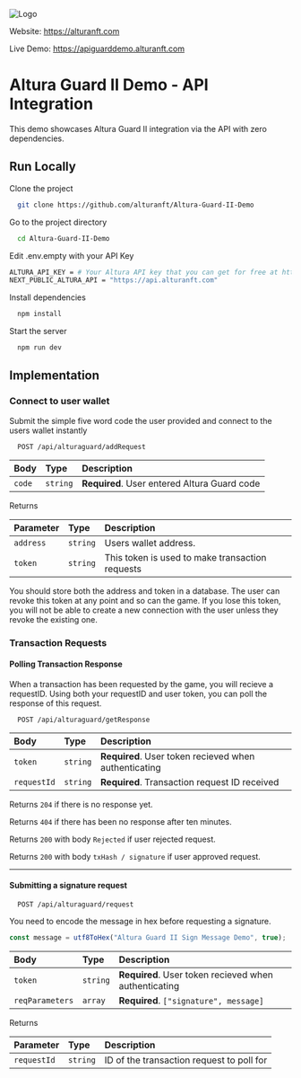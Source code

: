 
![Logo](https://altura-orpin.vercel.app/ogimg.png)


Website: https://alturanft.com

Live Demo: https://apiguarddemo.alturanft.com
# Altura Guard II Demo - API Integration

This demo showcases Altura Guard II integration via the API with zero dependencies.




## Run Locally

Clone the project

```bash
  git clone https://github.com/alturanft/Altura-Guard-II-Demo
```

Go to the project directory

```bash
  cd Altura-Guard-II-Demo
```

Edit .env.empty with your API Key

```bash
ALTURA_API_KEY = # Your Altura API key that you can get for free at https://app.alturanft.com
NEXT_PUBLIC_ALTURA_API = "https://api.alturanft.com"
```

Install dependencies

```bash
  npm install
```

Start the server

```bash
  npm run dev
```


## Implementation

### Connect to user wallet

Submit the simple five word code the user provided and connect to the users wallet instantly

```http
  POST /api/alturaguard/addRequest
```

| Body | Type     | Description                |
| :-------- | :------- | :------------------------- |
| `code` | `string` | **Required**. User entered Altura Guard code |

Returns

| Parameter | Type | Description |
| :--------- | :-------- | :------------------- |
| `address` | `string` | Users wallet address. |
| `token` | `string` | This token is used to make transaction requests |

You should store both the address and token in a database. The user can revoke this token at any point and so can the game. If you lose this token, you will not be able to create a new connection with the user unless they revoke the existing one.

### Transaction Requests

#### Polling Transaction Response

When a transaction has been requested by the game, you will recieve a requestID. Using both your requestID and user token, you can poll the response of this request.

```http
  POST /api/alturaguard/getResponse
  ```

| Body | Type     | Description                |
| :-------- | :------- | :------------------------- |
| `token` | `string` | **Required**. User token recieved when authenticating |
| `requestId` | `string` | **Required**. Transaction request ID received |

Returns ``204`` if there is no response yet.

Returns ``404`` if there has been no response after ten minutes.

Returns ``200`` with body ``Rejected`` if user rejected request. 

Returns ``200`` with body ``txHash / signature`` if user approved request. 

--- 
#### Submitting a signature request


```http
  POST /api/alturaguard/request
  ```
You need to encode the message in hex before requesting a signature.

```js
const message = utf8ToHex("Altura Guard II Sign Message Demo", true);
```

| Body | Type     | Description                |
| :-------- | :------- | :------------------------- |
| `token` | `string` | **Required**. User token recieved when authenticating |
| `reqParameters` | `array` | **Required**. ``["signature", message]`` |

Returns

| Parameter | Type | Description |
| :--------- | :-------- | :------------------- |
| `requestId` | `string` | ID of the transaction request to poll for |

